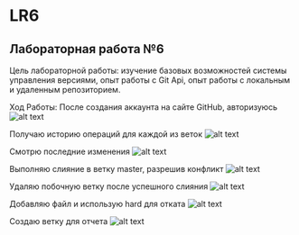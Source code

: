 ﻿# LR6
## Лабораторная работа №6

Цель лабораторной работы: изучение базовых возможностей системы
управления версиями, опыт работы с Git Api, опыт работы с локальным и
удаленным репозиторием.  

Ход Работы:
После создания аккаунта на сайте GitHub, авторизуюсь
![alt text]()


Получаю историю операций для каждой из веток
![alt text]()


Смотрю последние изменения
![alt text]()

Выполняю слияние в ветку master, разрешив конфликт
![alt text]()

Удаляю побочную ветку после успешного слияния
![alt text]()


Добавляю файл и использую hard для отката
![alt text]() 

Создаю ветку для отчета
![alt text]()

